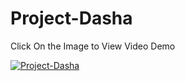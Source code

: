 # Project-Dasha

Click On the Image to View Video Demo

[![Project-Dasha](https://img.youtube.com/vi/QgdVjFxcdXc/0.jpg)](https://www.youtube.com/watch?v=QgdVjFxcdXc)
